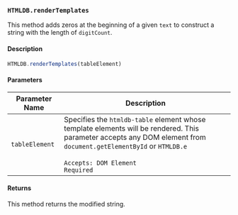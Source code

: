 ### `HTMLDB.renderTemplates`

This method adds zeros at the beginning of a given `text` to construct a string with the length of `digitCount`.

#### Description

```javascript
HTMLDB.renderTemplates(tableElement)
```

#### Parameters

| Parameter Name             | Description                               |
| -------------------------- | ----------------------------------------- |
| `tableElement` | Specifies the `htmldb-table` element whose template elements will be rendered. This parameter accepts any DOM element from `document.getElementById` or `HTMLDB.e`<br><br>`Accepts: DOM Element`<br>`Required` |

#### Returns

This method returns the modified string.